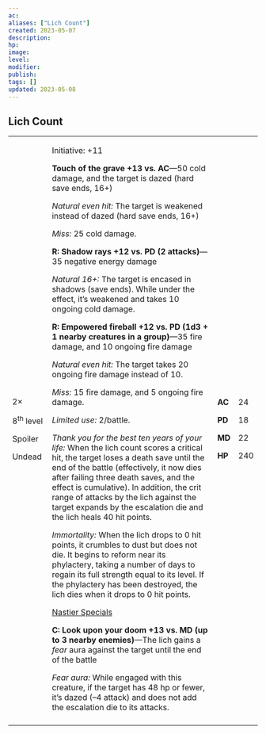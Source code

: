 ```yaml
---
ac: 
aliases: ["Lich Count"]
created: 2023-05-07
description: 
hp: 
image: 
level: 
modifier: 
publish: 
tags: []
updated: 2023-05-08
---
```


## Lich Count

<table>
<colgroup>
<col style="width: 16%" />
<col style="width: 71%" />
<col style="width: 5%" />
<col style="width: 6%" />
</colgroup>
<tbody>
<tr class="odd">
<td><p>2×</p>
<p>8<sup>th</sup> level</p>
<p>Spoiler</p>
<p>Undead</p></td>
<td><p>Initiative: +11</p>
<p><strong>Touch of the grave +13 vs. AC</strong>—50 cold damage, and
the target is dazed (hard save ends, 16+)</p>
<p><em>Natural even hit:</em> The target is weakened instead of dazed
(hard save ends, 16+)</p>
<p><em>Miss:</em> 25 cold damage.</p>
<p><strong>R: Shadow rays +12 vs. PD (2 attacks)</strong>—35 negative
energy damage</p>
<p><em>Natural 16+:</em> The target is encased in shadows (save ends).
While under the effect, it’s weakened and takes 10 ongoing cold
damage.</p>
<p><strong>R: Empowered fireball +12 vs. PD (1d3 + 1 nearby creatures in
a group)</strong>—35 fire damage, and 10 ongoing fire damage</p>
<p><em>Natural even hit:</em> The target takes 20 ongoing fire damage
instead of 10.</p>
<p><em>Miss:</em> 15 fire damage, and 5 ongoing fire damage.</p>
<p><em>Limited use:</em> 2/battle.</p>
<p><em>Thank you for the best ten years of your life:</em> When the lich
count scores a critical hit, the target loses a death save until the end
of the battle (effectively, it now dies after failing three death saves,
and the effect is cumulative). In addition, the crit range of attacks by
the lich against the target expands by the escalation die and the lich
heals 40 hit points.</p>
<p><em>Immortality:</em> When the lich drops to 0 hit points, it
crumbles to dust but does not die. It begins to reform near its
phylactery, taking a number of days to regain its full strength equal to
its level. If the phylactery has been destroyed, the lich dies when it
drops to 0 hit points.</p>
<p><u>Nastier Specials</u></p>
<p><strong>C: Look upon your doom +13 vs. MD (up to 3 nearby
enemies)</strong>—The lich gains a <em>fear</em> aura against the target
until the end of the battle</p>
<p><em>Fear aura:</em> While engaged with this creature, if the target
has 48 hp or fewer, it’s dazed (–4 attack) and does not add the
escalation die to its attacks.</p></td>
<td><p><strong>AC</strong></p>
<p><strong>PD</strong></p>
<p><strong>MD</strong></p>
<p><strong>HP</strong></p></td>
<td><p>24</p>
<p>18</p>
<p>22</p>
<p>240</p></td>
</tr>
<tr class="even">
<td></td>
<td></td>
<td></td>
<td></td>
</tr>
</tbody>
</table>
